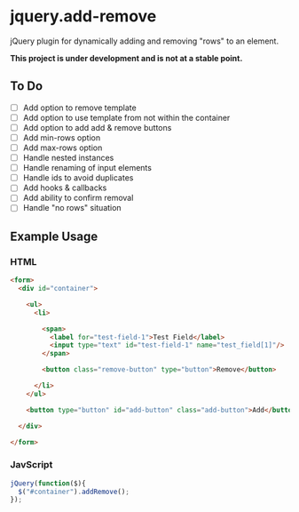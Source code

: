 # jquery.add-remove
jQuery plugin for dynamically adding and removing "rows" to an element.

**This project is under development and is not at a stable point.**

## To Do ##
- [ ] Add option to remove template
- [ ] Add option to use template from not within the container
- [ ] Add option to add add & remove buttons
- [ ] Add min-rows option
- [ ] Add max-rows option
- [ ] Handle nested instances
- [ ] Handle renaming of input elements
- [ ] Handle ids to avoid duplicates
- [ ] Add hooks & callbacks
- [ ] Add ability to confirm removal
- [ ] Handle "no rows" situation

## Example Usage ##

### HTML ###
```html
<form>
  <div id="container">

    <ul>
      <li>

        <span>
          <label for="test-field-1">Test Field</label>
          <input type="text" id="test-field-1" name="test_field[1]"/>
        </span>

        <button class="remove-button" type="button">Remove</button>

      </li>
    </ul>

    <button type="button" id="add-button" class="add-button">Add</button>

  </div>

</form>
```

### JavScript ###
```javascript
jQuery(function($){
  $("#container").addRemove();
});
```

